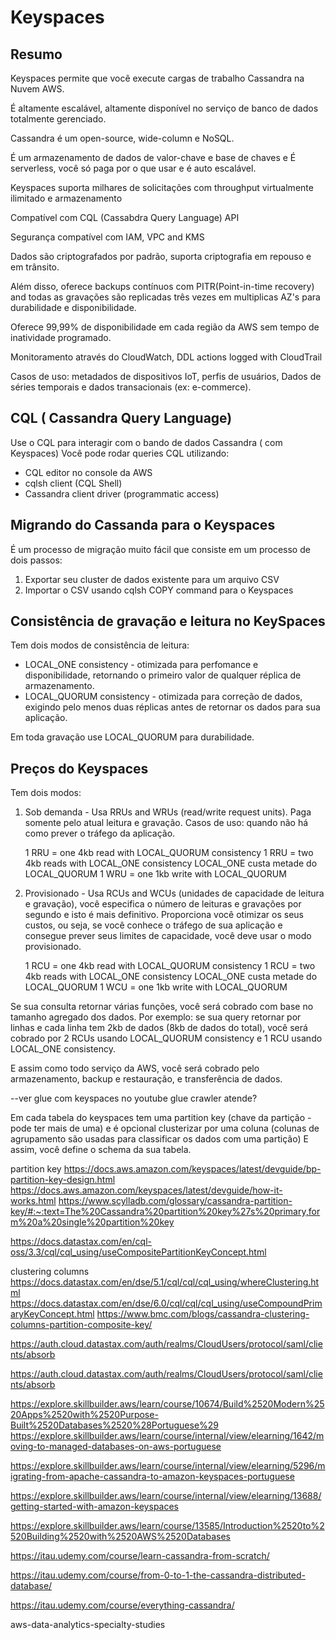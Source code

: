 
# Keyspaces


## Resumo


Keyspaces permite que você execute cargas de trabalho Cassandra na Nuvem AWS.

É altamente escalável, altamente disponível no serviço de banco de dados totalmente gerenciado.

Cassandra é um open-source,  wide-column e NoSQL.

É um armazenamento de dados de valor-chave e base de chaves e 
É serverless, você só paga por o que usar e é auto escalável. 

Keyspaces suporta milhares de solicitações com throughput virtualmente ilimitado e armazenamento

Compatível com CQL (Cassabdra Query Language) API

Segurança compatível com IAM, VPC and KMS

Dados são criptografados por padrão, suporta criptografia em repouso e em trânsito.

Além disso, oferece backups contínuos com PITR(Point-in-time recovery) and todas as gravações são replicadas três vezes em multiplicas AZ's para durabilidade e disponibilidade. 

Oferece 99,99% de disponibilidade em cada região da AWS sem tempo de inatividade programado.

Monitoramento através do CloudWatch, DDL actions logged with CloudTrail

Casos de uso: metadados de dispositivos IoT, perfis de usuários, Dados de séries temporais  e dados transacionais (ex: e-commerce). 

## CQL ( Cassandra Query Language)

Use o CQL para interagir com o bando de dados Cassandra ( com Keyspaces)
Você pode rodar queries CQL utilizando:

 - CQL editor no console da AWS
 - cqlsh client (CQL Shell)
 - Cassandra client driver (programmatic access)


## Migrando do Cassanda para o Keyspaces

É um processo de migração muito fácil que consiste em um processo de dois passos: 
1. Exportar seu cluster de dados existente para um arquivo CSV
2. Importar o CSV usando cqlsh COPY command para o  Keyspaces


## Consistência de gravação e leitura no KeySpaces


Tem dois modos de consistência de leitura:

- LOCAL_ONE consistency - otimizada para perfomance e disponibilidade, retornando o primeiro valor de qualquer réplica de armazenamento. 
- LOCAL_QUORUM consistency - otimizada para correção de dados, exigindo pelo menos duas réplicas antes de retornar os dados para sua aplicação.

Em toda gravação use LOCAL_QUORUM para durabilidade.


## Preços do Keyspaces

Tem dois modos:

1. Sob demanda -  Usa RRUs and WRUs (read/write request units). Paga somente pelo atual leitura e gravação. Casos de uso: quando não há como prever o tráfego da aplicação. 
   
   1 RRU = one 4kb read with LOCAL_QUORUM consistency
   1 RRU = two 4kb reads with LOCAL_ONE consistency
   LOCAL_ONE custa metade do LOCAL_QUORUM
   1 WRU = one 1kb write with LOCAL_QUORUM
    
2. Provisionado - Usa RCUs and WCUs (unidades de capacidade de leitura e gravação), você especifica o número de leituras e gravações por segundo e isto é mais definitivo. Proporciona você otimizar os seus custos, ou seja, se você conhece o tráfego de sua aplicação e consegue prever seus limites de capacidade, você deve usar o modo provisionado.

   1 RCU = one 4kb read with LOCAL_QUORUM consistency
   1 RCU = two 4kb reads with LOCAL_ONE consistency
   LOCAL_ONE custa metade do LOCAL_QUORUM
   1 WCU = one 1kb write with LOCAL_QUORUM


   
Se sua consulta retornar várias funções, você será cobrado com base no tamanho agregado dos dados.
Por exemplo:  se sua query retornar por linhas e cada linha tem 2kb de dados (8kb de dados do total), você será cobrado por 2 RCUs usando LOCAL_QUORUM consistency e 1 RCU usando LOCAL_ONE consistency.

E assim como todo serviço da AWS, você será cobrado pelo armazenamento, backup e restauração, e transferência de dados.


--ver glue com keyspaces no youtube
glue crawler atende?


Em cada tabela do keyspaces tem uma partition key (chave da partição - pode ter mais de uma) e é opcional clusterizar por uma coluna (colunas de agrupamento são usadas para classificar os dados com uma partição)
E assim, você define o schema da sua tabela.

partition key
https://docs.aws.amazon.com/keyspaces/latest/devguide/bp-partition-key-design.html
https://docs.aws.amazon.com/keyspaces/latest/devguide/how-it-works.html
https://www.scylladb.com/glossary/cassandra-partition-key/#:~:text=The%20Cassandra%20partition%20key%27s%20primary,form%20a%20single%20partition%20key

https://docs.datastax.com/en/cql-oss/3.3/cql/cql_using/useCompositePartitionKeyConcept.html


clustering columns
https://docs.datastax.com/en/dse/5.1/cql/cql/cql_using/whereClustering.html
https://docs.datastax.com/en/dse/6.0/cql/cql/cql_using/useCompoundPrimaryKeyConcept.html
https://www.bmc.com/blogs/cassandra-clustering-columns-partition-composite-key/

https://auth.cloud.datastax.com/auth/realms/CloudUsers/protocol/saml/clients/absorb

https://auth.cloud.datastax.com/auth/realms/CloudUsers/protocol/saml/clients/absorb


https://explore.skillbuilder.aws/learn/course/10674/Build%2520Modern%2520Apps%2520with%2520Purpose-Built%2520Databases%2520%28Portuguese%29
https://explore.skillbuilder.aws/learn/course/internal/view/elearning/1642/moving-to-managed-databases-on-aws-portuguese


https://explore.skillbuilder.aws/learn/course/internal/view/elearning/5296/migrating-from-apache-cassandra-to-amazon-keyspaces-portuguese

https://explore.skillbuilder.aws/learn/course/internal/view/elearning/13688/getting-started-with-amazon-keyspaces

https://explore.skillbuilder.aws/learn/course/13585/Introduction%2520to%2520Building%2520with%2520AWS%2520Databases

https://itau.udemy.com/course/learn-cassandra-from-scratch/

https://itau.udemy.com/course/from-0-to-1-the-cassandra-distributed-database/

https://itau.udemy.com/course/everything-cassandra/

aws-data-analytics-specialty-studies